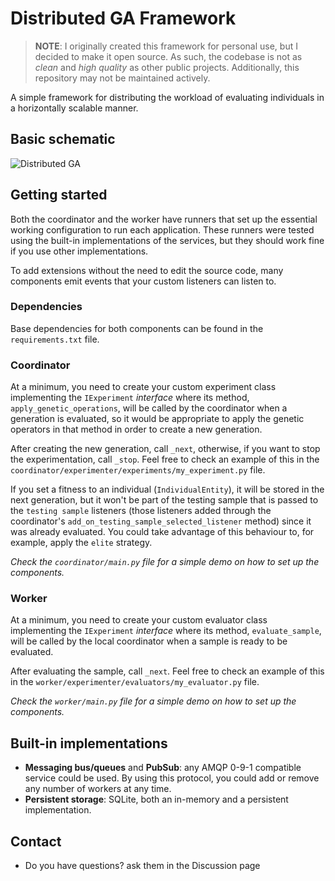 # Distributed GA Framework

> **NOTE**: I originally created this framework for personal use, but I decided to make it open source. As such, the
> codebase is not as _clean_ and _high quality_ as other public projects. Additionally, this repository may not be
> maintained actively.

A simple framework for distributing the workload of evaluating individuals in a horizontally scalable manner.

## Basic schematic
![Distributed GA](https://github.com/ACSG-64/distributed-ga-framework/assets/50815104/53b7e3f5-8458-4b0a-af14-f103acd73f35)

## Getting started
Both the coordinator and the worker have runners that set up the essential working configuration to run each application.
These runners were tested using the built-in implementations of the services, but they should work fine if you use other 
implementations.

To add extensions without the need to edit the source code, many components emit events that your custom listeners can listen to.

### Dependencies
Base dependencies for both components can be found in the `requirements.txt` file.

### Coordinator
At a minimum, you need to create your custom experiment class implementing the `IExperiment` _interface_ 
where its method, `apply_genetic_operations`, will be called by the coordinator when a generation is evaluated, so it 
would be appropriate to apply the genetic operators in that method in order to create a new generation.

After creating the new generation, call `_next`, otherwise, if you want to stop the experimentation, call `_stop`. 
Feel free to check an example of this in the `coordinator/experimenter/experiments/my_experiment.py` file.

If you set a fitness to an individual (`IndividualEntity`), it will be stored in the next generation, but 
it won't be part of the testing sample that is passed to the `testing sample` listeners (those listeners added through the 
coordinator's `add_on_testing_sample_selected_listener` method) since it was already evaluated. You could take
advantage of this behaviour to, for example, apply the `elite` strategy.


_Check the `coordinator/main.py` file for a simple demo on how to set up the components._

### Worker
At a minimum, you need to create your custom evaluator class implementing the `IExperiment` _interface_ 
where its method, `evaluate_sample`, will be called by the local coordinator when a sample is ready to be evaluated.

After evaluating the sample, call `_next`. Feel free to check an example of this in the `worker/experimenter/evaluators/my_evaluator.py` file.

_Check the `worker/main.py` file for a simple demo on how to set up the components._

## Built-in implementations
* **Messaging bus/queues** and **PubSub**: any AMQP 0-9-1 compatible service could be used.
By using this protocol, you could add or remove any number of workers at any time.
* **Persistent storage**: SQLite, both an in-memory and a persistent implementation.

## Contact
* Do you have questions? ask them in the Discussion page
